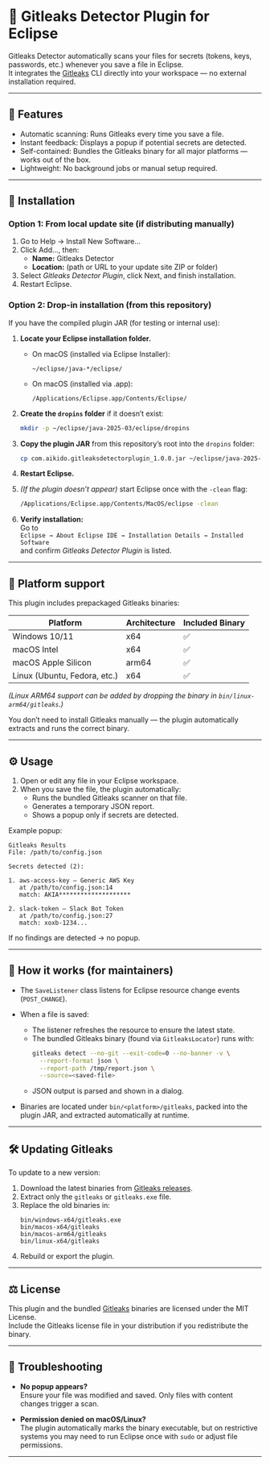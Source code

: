 # 🧩 Gitleaks Detector Plugin for Eclipse

Gitleaks Detector automatically scans your files for secrets (tokens, keys, passwords, etc.) whenever you save a file in Eclipse.  
It integrates the [Gitleaks](https://github.com/gitleaks/gitleaks) CLI directly into your workspace — no external installation required.

---

## 🚀 Features
- Automatic scanning: Runs Gitleaks every time you save a file.  
- Instant feedback: Displays a popup if potential secrets are detected.  
- Self-contained: Bundles the Gitleaks binary for all major platforms — works out of the box.  
- Lightweight: No background jobs or manual setup required.

---

## 🧱 Installation

### Option 1: From local update site (if distributing manually)
1. Go to Help → Install New Software...  
2. Click Add..., then:
   - **Name:** Gitleaks Detector  
   - **Location:** (path or URL to your update site ZIP or folder)
3. Select *Gitleaks Detector Plugin*, click Next, and finish installation.  
4. Restart Eclipse.

### Option 2: Drop-in installation (from this repository)
If you have the compiled plugin JAR (for testing or internal use):

1. **Locate your Eclipse installation folder.**  
   - On macOS (installed via Eclipse Installer):  
     ```
     ~/eclipse/java-*/eclipse/
     ```
   - On macOS (installed via .app):  
     ```
     /Applications/Eclipse.app/Contents/Eclipse/
     ```
2. **Create the `dropins` folder** if it doesn’t exist:
   ```bash
   mkdir -p ~/eclipse/java-2025-03/eclipse/dropins
   ```
3. **Copy the plugin JAR** from this repository’s root into the `dropins` folder:
   ```bash
   cp com.aikido.gitleaksdetectorplugin_1.0.0.jar ~/eclipse/java-2025-03/eclipse/dropins/
   ```
4. **Restart Eclipse.**
5. *(If the plugin doesn’t appear)* start Eclipse once with the `-clean` flag:
   ```bash
   /Applications/Eclipse.app/Contents/MacOS/eclipse -clean
   ```

6. **Verify installation:**  
   Go to  
   `Eclipse → About Eclipse IDE → Installation Details → Installed Software`  
   and confirm *Gitleaks Detector Plugin* is listed.

---

## 🧰 Platform support

This plugin includes prepackaged Gitleaks binaries:

| Platform | Architecture | Included Binary |
|-----------|---------------|----------------|
| Windows 10/11 | x64 | ✅ |
| macOS Intel | x64 | ✅ |
| macOS Apple Silicon | arm64 | ✅ |
| Linux (Ubuntu, Fedora, etc.) | x64 | ✅ |

*(Linux ARM64 support can be added by dropping the binary in `bin/linux-arm64/gitleaks`.)*

You don’t need to install Gitleaks manually — the plugin automatically extracts and runs the correct binary.

---

## ⚙️ Usage

1. Open or edit any file in your Eclipse workspace.  
2. When you save the file, the plugin automatically:
   - Runs the bundled Gitleaks scanner on that file.
   - Generates a temporary JSON report.
   - Shows a popup only if secrets are detected.

Example popup:

```
Gitleaks Results
File: /path/to/config.json

Secrets detected (2):

1. aws-access-key — Generic AWS Key
   at /path/to/config.json:14
   match: AKIA********************

2. slack-token — Slack Bot Token
   at /path/to/config.json:27
   match: xoxb-1234...
```

If no findings are detected → no popup.

---

## 🧩 How it works (for maintainers)

- The `SaveListener` class listens for Eclipse resource change events (`POST_CHANGE`).  
- When a file is saved:
  - The listener refreshes the resource to ensure the latest state.
  - The bundled Gitleaks binary (found via `GitleaksLocator`) runs with:
    ```bash
    gitleaks detect --no-git --exit-code=0 --no-banner -v \
      --report-format json \
      --report-path /tmp/report.json \
      --source=<saved-file>
    ```
  - JSON output is parsed and shown in a dialog.

- Binaries are located under `bin/<platform>/gitleaks`, packed into the plugin JAR, and extracted automatically at runtime.

---

## 🛠️ Updating Gitleaks

To update to a new version:

1. Download the latest binaries from [Gitleaks releases](https://github.com/gitleaks/gitleaks/releases).  
2. Extract only the `gitleaks` or `gitleaks.exe` file.
3. Replace the old binaries in:
   ```
   bin/windows-x64/gitleaks.exe
   bin/macos-x64/gitleaks
   bin/macos-arm64/gitleaks
   bin/linux-x64/gitleaks
   ```
4. Rebuild or export the plugin.

---

## ⚖️ License

This plugin and the bundled [Gitleaks](https://github.com/gitleaks/gitleaks) binaries are licensed under the MIT License.  
Include the Gitleaks license file in your distribution if you redistribute the binary.

---

## 🧪 Troubleshooting

- **No popup appears?**  
  Ensure your file was modified and saved. Only files with content changes trigger a scan.

- **Permission denied on macOS/Linux?**  
  The plugin automatically marks the binary executable, but on restrictive systems you may need to run Eclipse once with `sudo` or adjust file permissions.

---
